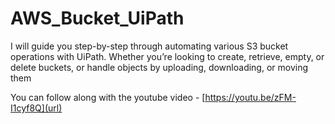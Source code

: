 # AWS_Bucket_UiPath
I will guide you step-by-step through automating various S3 bucket operations with UiPath. Whether you’re looking to create, retrieve, empty, or delete buckets, or handle objects by uploading, downloading, or moving them

You can follow along with the youtube video - [https://youtu.be/zFM-I1cyf8Q](url)
